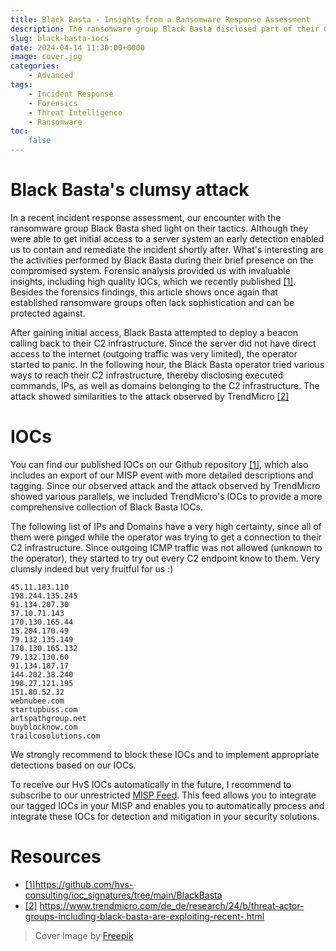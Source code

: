 ```yaml
---
title: Black Basta - Insights from a Ransomware Response Assessment
description: The ransomware group Black Basta disclosed part of their C2 infrastructure during a recent attack
slug: black-basta-iocs
date: 2024-04-14 11:30:00+0000
image: cover.jpg
categories:
    - Advanced
tags:
    - Incident Response
    - Forensics
    - Threat Intelligence
    - Ransomware
toc:
    false
---
```


# Black Basta's clumsy attack

In a recent incident response assessment, our encounter with the ransomware group Black Basta shed light on their tactics. Although they were able to get initial access to a server system an early detection enabled us to contain and remediate the incident shortly after. What's interesting are the activities performed by Black Basta during their brief presence on the compromised system. Forensic analysis provided us with invaluable insights, including high quality IOCs, which we recently published [[1]](https://github.com/hvs-consulting/ioc_signatures/tree/main/BlackBasta). Besides the forensics findings, this article shows once again that established ransomware groups  often lack sophistication and can be protected against.

After gaining initial access, Black Basta attempted to deploy a beacon calling back to their C2 infrastructure. Since the server did not have direct access to the internet (outgoing traffic was very limited), the operator started to panic. In the following hour, the Black Basta operator tried various ways to reach their C2 infrastructure, thereby disclosing executed commands, IPs, as well as domains belonging to the C2 infrastructure. The attack showed similarities to the attack observed by TrendMicro [[2]](https://www.trendmicro.com/de_de/research/24/b/threat-actor-groups-including-black-basta-are-exploiting-recent-.html)

# IOCs
You can find our published IOCs on our Github repository [[1]](https://github.com/hvs-consulting/ioc_signatures/tree/main/BlackBasta), which also includes an export of our MISP event with more detailed descriptions and tagging. Since our observed attack and the attack observed by TrendMicro showed various parallels, we included TrendMicro's IOCs to provide a more comprehensive collection of Black Basta IOCs.

The following list of IPs and Domains have a very high certainty, since all of them were pinged while the operator was trying to get a connection to their C2 infrastructure. Since outgoing ICMP traffic was not allowed (unknown to the operator), they started to try out every C2 endpoint know to them. Very clumsly indeed but very fruitful for us :)
```{linenos=false}
45.11.183.110
198.244.135.245
91.134.207.30
37.10.71.143
170.130.165.44
15.204.170.49
79.132.135.149
170.130.165.132
79.132.130.60
91.134.187.17
144.202.38.240
198.27.121.195
151.80.52.32
webnubee.com
startupbuss.com
artspathgroup.net
buyblocknow.com
trailcosolutions.com
```

We strongly recommend to block these IOCs and to implement appropriate detections based on our IOCs.

To receive our HvS IOCs automatically in the future, I recommend to subscribe to our unrestricted [MISP Feed](https://misp.ir.hvs-consulting.de/feed/unrestricted/). This feed allows you to integrate our tagged IOCs in your MISP and enables you to automatically process and integrate these IOCs for detection and mitigation in your security solutions.

# Resources

* [[1]](https://github.com/hvs-consulting/ioc_signatures/tree/main/BlackBasta)https://github.com/hvs-consulting/ioc_signatures/tree/main/BlackBasta
* [[2]](https://www.trendmicro.com/de_de/research/24/b/threat-actor-groups-including-black-basta-are-exploiting-recent-.html) https://www.trendmicro.com/de_de/research/24/b/threat-actor-groups-including-black-basta-are-exploiting-recent-.html

> Cover Image by [Freepik](https://www.freepik.com/free-photo/multi-colored-psychedelic-background_11761208.htm#&position=46&from_view=collections&uuid=dcbe476a-37f5-4321-baca-55efaff2416d)